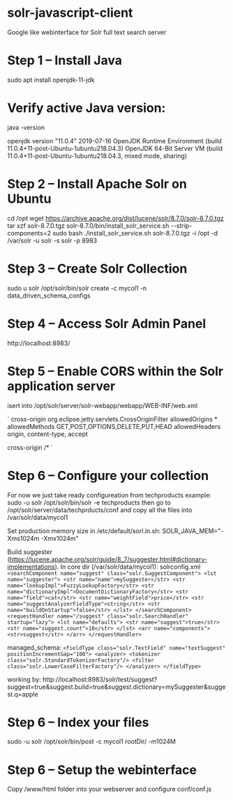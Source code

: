 # solr-javascript-client
Google like webinterface for Solr full text search server

# Step 1 – Install Java
sudo apt install openjdk-11-jdk

# Verify active Java version:
java -version

openjdk version "11.0.4" 2019-07-16
OpenJDK Runtime Environment (build 11.0.4+11-post-Ubuntu-1ubuntu218.04.3)
OpenJDK 64-Bit Server VM (build 11.0.4+11-post-Ubuntu-1ubuntu218.04.3, mixed mode, sharing)

# Step 2 – Install Apache Solr on Ubuntu
cd /opt
wget https://archive.apache.org/dist/lucene/solr/8.7.0/solr-8.7.0.tgz
tar xzf solr-8.7.0.tgz solr-8.7.0/bin/install_solr_service.sh --strip-components=2
sudo bash ./install_solr_service.sh solr-8.7.0.tgz -i /opt -d /var/solr -u solr -s solr -p 8983

# Step 3 – Create Solr Collection
sudo u solr /opt/solr/bin/solr create -c mycol1 -n data_driven_schema_configs

# Step 4 – Access Solr Admin Panel
http://localhost:8983/

# Step 5 – Enable CORS within the Solr application server
isert into /opt/solr/server/solr-webapp/webapp/WEB-INF/web.xml

`<filter>
   <filter-name>cross-origin</filter-name>
   <filter-class>org.eclipse.jetty.servlets.CrossOriginFilter</filter-class>
   <init-param>
     <param-name>allowedOrigins</param-name>
     <param-value>*</param-value>
   </init-param>
   <init-param>
     <param-name>allowedMethods</param-name>
     <param-value>GET,POST,OPTIONS,DELETE,PUT,HEAD</param-value>
   </init-param>
   <init-param>
     <param-name>allowedHeaders</param-name>
     <param-value>origin, content-type, accept</param-value>
   </init-param>
 </filter>

 <filter-mapping>
   <filter-name>cross-origin</filter-name>
   <url-pattern>/*</url-pattern>
 </filter-mapping>`
 
 # Step 6 – Configure your collection
 For now we just take ready configureation from techproducts example:
 sudo -u solr /opt/solr/bin/solr -e techproducts
 then go to /opt/solr/server/data/techprducts/conf and copy all the files into /var/solr/data/mycol1
 
Set production memory size in /etc/default/sorl.in.sh:
SOLR_JAVA_MEM="-Xms1024m -Xmx1024m"
 
 Build suggester (https://lucene.apache.org/solr/guide/8_7/suggester.html#dictionary-implementations). In core dir (/var/solr/data/mycol1):
 solrconfig.xml
 `<searchComponent name="suggest" class="solr.SuggestComponent">
  <lst name="suggester">
    <str name="name">mySuggester</str>
    <str name="lookupImpl">FuzzyLookupFactory</str>
    <str name="dictionaryImpl">DocumentDictionaryFactory</str>
    <str name="field">cat</str>
    <str name="weightField">price</str>
    <str name="suggestAnalyzerFieldType">string</str>
    <str name="buildOnStartup">false</str>
  </lst>
</searchComponent>
<requestHandler name="/suggest" class="solr.SearchHandler" startup="lazy">
  <lst name="defaults">
    <str name="suggest">true</str>
    <str name="suggest.count">10</str>
  </lst>
  <arr name="components">
    <str>suggest</str>
  </arr>
</requestHandler>`

managed_schema:
`<fieldType class="solr.TextField" name="textSuggest" positionIncrementGap="100">
  <analyzer>
    <tokenizer class="solr.StandardTokenizerFactory"/>
    <filter class="solr.LowerCaseFilterFactory"/>
  </analyzer>
</fieldType>`

working by: http://localhost:8983/solr/test/suggest?suggest=true&suggest.build=true&suggest.dictionary=mySuggester&suggest.q=apple
  
 # Step 6 – Index your files
 sudo -u solr /opt/solr/bin/post -c mycol1 rootDir/ -m1024M
 
 # Step 6 – Setup the webinterface
 Copy /www/html folder into your webserver and configure conf/conf.js
 
 
